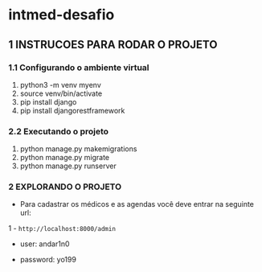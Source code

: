 # intmed-desafio
## 1 INSTRUCOES PARA RODAR O PROJETO
### 1.1 Configurando o ambiente virtual
1. python3 -m venv myenv
2. source venv/bin/activate
3. pip install django
3. pip install djangorestframework

### 2.2 Executando o projeto
1. python manage.py makemigrations
2. python manage.py migrate
3. python manage.py runserver

### 2 EXPLORANDO  O PROJETO 
* Para cadastrar os médicos e as agendas você deve entrar na seguinte url:

1 - `http://localhost:8000/admin`

* user: andar1n0

* password: yo199

